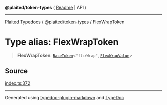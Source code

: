 **@plaited/token-types** ( [Readme](../README.md) \| API )

***

[Plaited Typedocs](../../../modules.md) / [@plaited/token-types](../modules.md) / FlexWrapToken

# Type alias: FlexWrapToken

> **FlexWrapToken**: [`BaseToken`](BaseToken.md)\<`"flexWrap"`, [`FlexWrapValue`](FlexWrapValue.md)\>

## Source

[index.ts:372](https://github.com/plaited/plaited/blob/b151218/libs/token-types/src/index.ts#L372)

***

Generated using [typedoc-plugin-markdown](https://www.npmjs.com/package/typedoc-plugin-markdown) and [TypeDoc](https://typedoc.org/)
